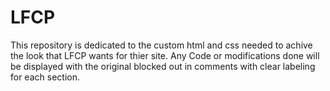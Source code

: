 # LFCP

This repository is dedicated to the custom html and css needed to achive the look that LFCP wants for thier site. 
Any Code or modifications done will be displayed with the original blocked out in comments with clear labeling for each section.
